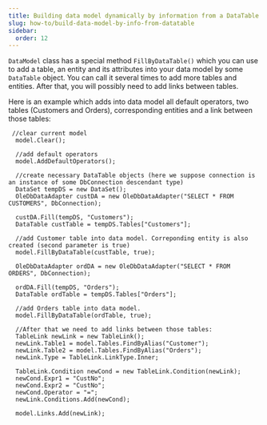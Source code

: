 ```yaml
---
title: Building data model dynamically by information from a DataTable
slug: how-to/build-data-model-by-info-from-datatable
sidebar:
  order: 12
---
```


`DataModel` class has a special method `FillByDataTable()` which you can use to add a table, an entity and its attributes into your data model by some `DataTable` object. You can call it several times to add more tables and entities. After that, you will possibly need to add links between tables.

Here is an example which adds into data model all default operators, two tables (Customers and Orders), corresponding entities and a link between those tables: 

```
 //clear current model
  model.Clear();
 
  //add default operators
  model.AddDefaultOperators();
 
  //create necessary DataTable objects (here we suppose connection is an instance of some DbConnection descendant type)
  DataSet tempDS = new DataSet();
  OleDbDataAdapter custDA = new OleDbDataAdapter("SELECT * FROM CUSTOMERS", DbConnection);
 
  custDA.Fill(tempDS, "Customers");
  DataTable custTable = tempDS.Tables["Customers"];
 
  //add Customer table into data model. Correponding entity is also created (second parameter is true)
  model.FillByDataTable(custTable, true);
 
  OleDbDataAdapter ordDA = new OleDbDataAdapter("SELECT * FROM ORDERS", DbConnection);
 
  ordDA.Fill(tempDS, "Orders");
  DataTable ordTable = tempDS.Tables["Orders"];
 
  //add Orders table into data model.
  model.FillByDataTable(ordTable, true);
 
  //After that we need to add links between those tables:
  TableLink newLink = new TableLink();
  newLink.Table1 = model.Tables.FindByAlias("Customer");
  newLink.Table2 = model.Tables.FindByAlias("Orders");
  newLink.Type = TableLink.LinkType.Inner;
 
  TableLink.Condition newCond = new TableLink.Condition(newLink);
  newCond.Expr1 = "CustNo";
  newCond.Expr2 = "CustNo";
  newCond.Operator = "=";
  newLink.Conditions.Add(newCond);
 
  model.Links.Add(newLink);
```

